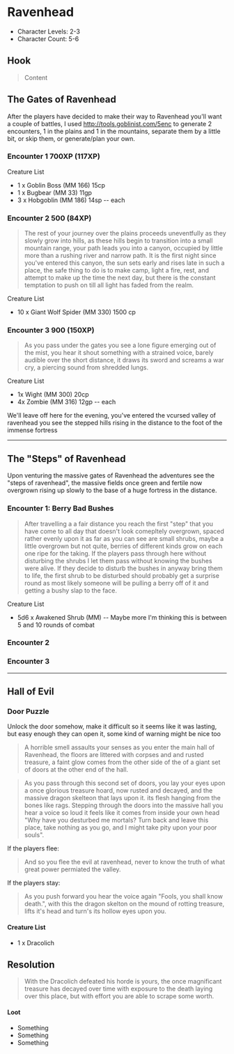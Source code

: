 # Ravenhead
* Character Levels: 2-3
* Character Count: 5-6

## Hook
> Content

## The Gates of Ravenhead
After the players have decided to make their way to Ravenhead you'll want a couple of battles, I used http://tools.goblinist.com/5enc to generate 2 encounters, 1 in the plains and 1 in the mountains, separate them by a little bit, or skip them, or generate/plan your own.

### Encounter 1 700XP (117XP)
Creature List
* 1 x Goblin Boss (MM 166) 15cp
* 1 x Bugbear (MM 33) 11gp
* 3 x Hobgoblin (MM 186) 14sp -- each

### Encounter 2 500 (84XP)
> The rest of your journey over the plains proceeds uneventfully as they slowly grow into hills, as these hills begin to transition into a small mountain range, your path leads you into a canyon, occupied by little more than a rushing river and narrow path. It is the first night since you've entered this canyon, the sun sets early and rises late in such a place, the safe thing to do is to make camp, light a fire, rest, and attempt to make up the time the next day, but there is the constant temptation to push on till all light has faded from the realm.

Creature List
* 10 x Giant Wolf Spider (MM 330) 1500 cp 


### Encounter 3 900 (150XP)
> As you pass under the gates you see a lone figure emerging out of the mist, you hear it shout something with a strained voice, barely audible over the short distance, it draws its sword and screams a war cry, a piercing sound from shredded lungs.

Creature List
* 1x Wight (MM 300) 20cp
* 4x Zombie (MM 316) 12gp -- each

We'll leave off here for the evening, you've entered the vcursed valley of ravenhead you see the stepped hills rising in the distance to the foot of the immense fortress

---

## The "Steps" of Ravenhead
Upon venturing the massive gates of Ravenhead the adventures see the "steps of ravenhead", the massive fields once green and fertile now overgrown rising up slowly to the base of a huge fortress in the distance.

### Encounter 1: Berry Bad Bushes
> After travelling a a fair distance you reach the first "step" that you have come to all day that doesn't look comepltely overgrown, spaced rather evenly upon it as far as you can see are small shrubs, maybe a little overgrown but not quite, berries of different kinds grow on each one ripe for the taking.
If the players pass through here without disturbing the shrubs I let them pass without knowing the bushes were alive.
If they decide to disturb the bushes in anyway bring them to life, the first shrub to be disturbed should probably get a surprise round as most likely someone will be pulling a berry off of it and getting a bushy slap to the face.

Creature List
* 5d6 x Awakened Shrub (MM) -- Maybe more I'm thinking this is between 5 and 10 rounds of combat

### Encounter 2

### Encounter 3

---

## Hall of Evil

### Door Puzzle
Unlock the door somehow, make it difficult so it seems like it was lasting, but easy enough they can open it, some kind of warning might be nice too



> A horrible smell assaults your senses as you enter the main hall of Ravenhead, the floors are littered with corpses and and rusted treasure, a faint glow comes from the other side of the of a giant set of doors at the other end of the hall.

> As you pass through this second set of doors, you lay your eyes upon a once glorious treasure hoard, now rusted and decayed, and the massive dragon skelteon that lays upon it. its flesh hanging from the bones like rags. 
> Stepping through the doors into the massive hall you hear a voice so loud it feels like it comes from inside your own head "Why have you desturbed me mortals? Turn back and leave this place, take nothing as you go, and I might take pity upon your poor souls".

If the players flee:
> And so you flee the evil at ravenhead, never to know the truth of what great power permiated the valley.

If the players stay:
> As you push forward you hear the voice again "Fools, you shall know death.", with this the dragon skelton on the mound of rotting treasure, lifts it's head and turn's its hollow eyes upon you.

#### Creature List
* 1 x Dracolich

## Resolution
> With the Dracolich defeated his horde is yours, the once magnificant treasure has decayed over time with exposure to the death laying over this place, but with effort you are able to scrape some worth.

#### Loot
* Something
* Something
* Something

